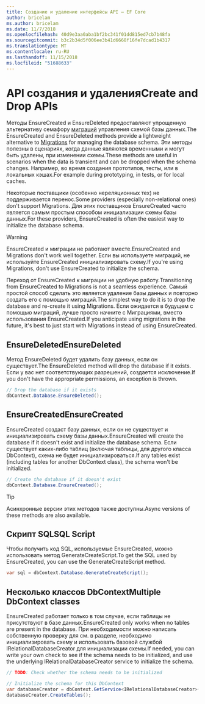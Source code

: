 ```yaml
---
title: Создание и удаление интерфейсы API — EF Core
author: bricelam
ms.author: bricelam
ms.date: 11/7/2018
ms.openlocfilehash: 40d9e3aa0aba1bf2bc341f01dd815ed7cb7b48fa
ms.sourcegitcommit: b3c2b34d5f006ee3b41d6668f16fe7dcad1b4317
ms.translationtype: MT
ms.contentlocale: ru-RU
ms.lasthandoff: 11/15/2018
ms.locfileid: "51688633"
---
```

# <a name="create-and-drop-apis"></a><span data-ttu-id="595d4-102">API создания и удаления</span><span class="sxs-lookup"><span data-stu-id="595d4-102">Create and Drop APIs</span></span>

<span data-ttu-id="595d4-103">Методы EnsureCreated и EnsureDeleted предоставляют упрощенную альтернативу семафору [миграций](migrations/index.md) управления схемой базы данных.</span><span class="sxs-lookup"><span data-stu-id="595d4-103">The EnsureCreated and EnsureDeleted methods provide a lightweight alternative to [Migrations](migrations/index.md) for managing the database schema.</span></span> <span data-ttu-id="595d4-104">Эти методы полезны в сценариях, когда данные являются временными и могут быть удалены, при изменении схемы.</span><span class="sxs-lookup"><span data-stu-id="595d4-104">These methods are useful in scenarios when the data is transient and can be dropped when the schema changes.</span></span> <span data-ttu-id="595d4-105">Например, во время создания прототипов, тесты, или в локальных кэшах.</span><span class="sxs-lookup"><span data-stu-id="595d4-105">For example during prototyping, in tests, or for local caches.</span></span>

<span data-ttu-id="595d4-106">Некоторые поставщики (особенно нереляционных тех) не поддерживается перенос.</span><span class="sxs-lookup"><span data-stu-id="595d4-106">Some providers (especially non-relational ones) don't support Migrations.</span></span> <span data-ttu-id="595d4-107">Для этих поставщиков EnsureCreated часто является самым простым способом инициализации схемы базы данных.</span><span class="sxs-lookup"><span data-stu-id="595d4-107">For these providers, EnsureCreated is often the easiest way to initialize the database schema.</span></span>

> [!WARNING]
> <span data-ttu-id="595d4-108">EnsureCreated и миграции не работают вместе.</span><span class="sxs-lookup"><span data-stu-id="595d4-108">EnsureCreated and Migrations don't work well together.</span></span> <span data-ttu-id="595d4-109">Если вы используете миграций, не используйте EnsureCreated инициализировать схему.</span><span class="sxs-lookup"><span data-stu-id="595d4-109">If you're using Migrations, don't use EnsureCreated to initialize the schema.</span></span>

<span data-ttu-id="595d4-110">Переход от EnsureCreated к миграции не удобную работу.</span><span class="sxs-lookup"><span data-stu-id="595d4-110">Transitioning from EnsureCreated to Migrations is not a seamless experience.</span></span> <span data-ttu-id="595d4-111">Самый простой способ сделать это является удаление базы данных и повторно создать его с помощью миграций.</span><span class="sxs-lookup"><span data-stu-id="595d4-111">The simplest way to do it is to drop the database and re-create it using Migrations.</span></span> <span data-ttu-id="595d4-112">Если ожидается в будущем с помощью миграций, лучше просто начните с Миграциями, вместо использования EnsureCreated.</span><span class="sxs-lookup"><span data-stu-id="595d4-112">If you anticipate using migrations in the future, it's best to just start with Migrations instead of using EnsureCreated.</span></span>

## <a name="ensuredeleted"></a><span data-ttu-id="595d4-113">EnsureDeleted</span><span class="sxs-lookup"><span data-stu-id="595d4-113">EnsureDeleted</span></span>

<span data-ttu-id="595d4-114">Метод EnsureDeleted будет удалить базу данных, если он существует.</span><span class="sxs-lookup"><span data-stu-id="595d4-114">The EnsureDeleted method will drop the database if it exists.</span></span> <span data-ttu-id="595d4-115">Если у вас нет соответствующих разрешений, создается исключение.</span><span class="sxs-lookup"><span data-stu-id="595d4-115">If you don't have the appropriate permissions, an exception is thrown.</span></span>

``` csharp
// Drop the database if it exists
dbContext.Database.EnsureDeleted();
```

## <a name="ensurecreated"></a><span data-ttu-id="595d4-116">EnsureCreated</span><span class="sxs-lookup"><span data-stu-id="595d4-116">EnsureCreated</span></span>

<span data-ttu-id="595d4-117">EnsureCreated создаст базу данных, если он не существует и инициализировать схему базы данных.</span><span class="sxs-lookup"><span data-stu-id="595d4-117">EnsureCreated will create the database if it doesn't exist and initialize the database schema.</span></span> <span data-ttu-id="595d4-118">Если существует каких-либо таблиц (включая таблицы, для другого класса DbContext), схема не будет инициализироваться.</span><span class="sxs-lookup"><span data-stu-id="595d4-118">If any tables exist (including tables for another DbContext class), the schema won't be initialized.</span></span>

``` csharp
// Create the database if it doesn't exist
dbContext.Database.EnsureCreated();
```

> [!TIP]
> <span data-ttu-id="595d4-119">Асинхронные версии этих методов также доступны.</span><span class="sxs-lookup"><span data-stu-id="595d4-119">Async versions of these methods are also available.</span></span>

## <a name="sql-script"></a><span data-ttu-id="595d4-120">Скрипт SQL</span><span class="sxs-lookup"><span data-stu-id="595d4-120">SQL Script</span></span>

<span data-ttu-id="595d4-121">Чтобы получить код SQL, используемые EnsureCreated, можно использовать метод GenerateCreateScript.</span><span class="sxs-lookup"><span data-stu-id="595d4-121">To get the SQL used by EnsureCreated, you can use the GenerateCreateScript method.</span></span>

``` csharp
var sql = dbContext.Database.GenerateCreateScript();
```

## <a name="multiple-dbcontext-classes"></a><span data-ttu-id="595d4-122">Несколько классов DbContext</span><span class="sxs-lookup"><span data-stu-id="595d4-122">Multiple DbContext classes</span></span>

<span data-ttu-id="595d4-123">EnsureCreated работает только в том случае, если таблицы не присутствуют в базе данных.</span><span class="sxs-lookup"><span data-stu-id="595d4-123">EnsureCreated only works when no tables are present in the database.</span></span> <span data-ttu-id="595d4-124">При необходимости можно написать собственную проверку для см. в разделе, необходимо инициализировать схему и использовать базовой службой IRelationalDatabaseCreator для инициализации схемы.</span><span class="sxs-lookup"><span data-stu-id="595d4-124">If needed, you can write your own check to see if the schema needs to be initialized, and use the underlying IRelationalDatabaseCreator service to initialize the schema.</span></span>

``` csharp
// TODO: Check whether the schema needs to be initialized

// Initialize the schema for this DbContext
var databaseCreator = dbContext.GetService<IRelationalDatabaseCreator>();
databaseCreator.CreateTables();
```

